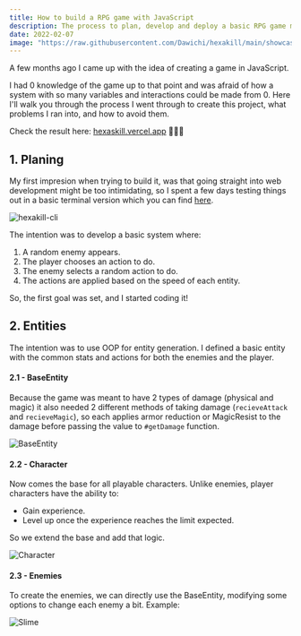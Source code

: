 ```yaml
---
title: How to build a RPG game with JavaScript
description: The process to plan, develop and deploy a basic RPG game made with JavaScript
date: 2022-02-07
image: "https://raw.githubusercontent.com/Dawichi/hexakill/main/showcase.png"
---
```



A few months ago I came up with the idea of creating a game in JavaScript.

I had 0 knowledge of the game up to that point and was afraid of how a system with so many variables and interactions could be made from 0. Here I'll walk you through the process I went through to create this project, what problems I ran into, and how to avoid them.

Check the result here: [hexaskill.vercel.app](https://hexakill.vercel.app) 🎉🎉🎉


## 1. Planing

My first impresion when trying to build it, was that going straight into web development might be too intimidating, so I spent a few days testing things out in a basic terminal version which you can find [here](https://github.com/dawichi/hexakill-cli).

![hexakill-cli](https://raw.githubusercontent.com/dawichi/hexakill-cli/main/showcase3.png)

The intention was to develop a basic system where:

1. A random enemy appears.
2. The player chooses an action to do.
3. The enemy selects a random action to do.
4. The actions are applied based on the speed of each entity.

So, the first goal was set, and I started coding it!


## 2. Entities

The intention was to use OOP for entity generation. I defined a basic entity with the common stats and actions for both the enemies and the player.


#### 2.1 - BaseEntity

Because the game was meant to have 2 types of damage (physical and magic) it also needed 2 different methods of taking damage (`recieveAttack` and `recieveMagic`), so each applies armor reduction or MagicResist to the damage before passing the value to `#getDamage` function.


![BaseEntity](/assets/img/blog/00-BaseEntity.png)



#### 2.2 - Character

Now comes the base for all playable characters. Unlike enemies, player characters have the ability to:

* Gain experience.
* Level up once the experience reaches the limit expected.

So we extend the base and add that logic.

![Character](/assets/img/blog/00-Character.png)



#### 2.3 - Enemies

To create the enemies, we can directly use the BaseEntity, modifying some options to change each enemy a bit. Example:

![Slime](/assets/img/blog/00-Slime.png)



